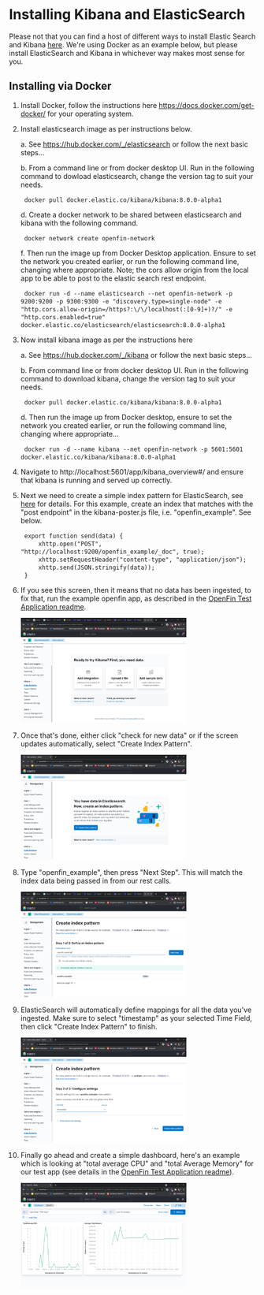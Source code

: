# Installing Kibana and ElasticSearch

Please not that you can find a host of different ways to install Elastic Search and Kibana [here](https://www.elastic.co/guide/en/elasticsearch/reference/current/install-elasticsearch.html). We're using Docker as an example below, but please install ElasticSearch and Kibana in whichever way makes most sense for you.

## Installing via Docker

1. Install Docker, follow the instructions here https://docs.docker.com/get-docker/ for your operating system.
2. Install elasticsearch image as per instructions below.

    a. See https://hub.docker.com/_/elasticsearch or follow the next basic steps...

    b. From a command line or from docker desktop UI. Run in the following command to dowload elasticsearch, change the version tag to suit your needs. 
		
        
        docker pull docker.elastic.co/kibana/kibana:8.0.0-alpha1 
		
    d. Create a docker network to be shared between elasticsearch and kibana with the following command.
		
        docker network create openfin-network 
		
    f. Then run the image up from Docker Desktop application. Ensure to set the network you created earlier, or  run the following command line, changing where appropriate. Note; the cors allow origin from the local app to be able to post to the elastic search rest endpoint.
		
        docker run -d --name elasticsearch --net openfin-network -p 9200:9200 -p 9300:9300 -e "discovery.type=single-node" -e "http.cors.allow-origin=/https?:\/\/localhost(:[0-9]+)?/" -e "http.cors.enabled=true" docker.elastic.co/elasticsearch/elasticsearch:8.0.0-alpha1

3. Now install kibana image as per the instructions here

	a. See https://hub.docker.com/_/kibana or follow the next basic steps...
	
    b. From command line or from docker desktop UI. Run in the following command to download kibana, change the version tag to suit your needs.
	
        docker pull docker.elastic.co/kibana/kibana:8.0.0-alpha1 
	
    d. Then run the image up from Docker desktop, ensure to set the network you created earlier, or  run the following command line, changing where appropriate…
	
        docker run -d --name kibana --net openfin-network -p 5601:5601 docker.elastic.co/kibana/kibana:8.0.0-alpha1

4. Navigate to http://localhost:5601/app/kibana_overview#/ and ensure that kibana is running and served up correctly.

5. Next we need to create a simple index pattern for ElasticSearch, see [here](https://www.elastic.co/guide/en/kibana/current/index-patterns.html) for details. For this example, create an index that matches with the "post endpoint" in the kibana-poster.js file, i.e. "openfin_example". See below.

	    export function send(data) {
	        xhttp.open("POST", "http://localhost:9200/openfin_example/_doc", true);
	        xhttp.setRequestHeader("content-type", "application/json");
	        xhttp.send(JSON.stringify(data));
	    }

6. If you see this screen, then it means that no data has been ingested, to fix that, run the example openfin app, as described in the [OpenFin Test Application readme](openfin.md).

    <img src="./assets/KibanaReady.png" width="70%"/>		

7. Once that's done, either click "check for new data" or if the screen updates automatically, select "Create Index Pattern".

    <img src="./assets/KibanaCreateIndex.png" width="70%"/>

8. Type "openfin_example", then press "Next Step". This will match the index data being passed in from our rest calls. 

    <img src="./assets/CreateIndexPattern.png" width="70%"/>

9. ElasticSearch will automatically define mappings for all the data you've ingested. Make sure to select "timestamp" as your selected Time Field, then click "Create Index Pattern" to finish.

    <img src="./assets/ConfigureTimeStamp.png" width="70%"/>

10. Finally go ahead and create a simple dashboard, here's an example which is looking at "total average CPU" and "total Average Memory" for our test app (see details in the [OpenFin Test Application readme](openfin.md)).

    <img src="./assets/KibanaExampleDashboard.png" width="70%"/>